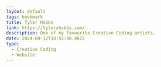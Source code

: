 ```yaml
---
layout: default
tags: bookmark
title: Tyler Hobbs
link: https://tylerxhobbs.com/
description: One of my favourite Creative Coding artists.
date: 2024-04-12T18:55:40.467Z
type:
  - Creative Coding
  - Website
---
```

